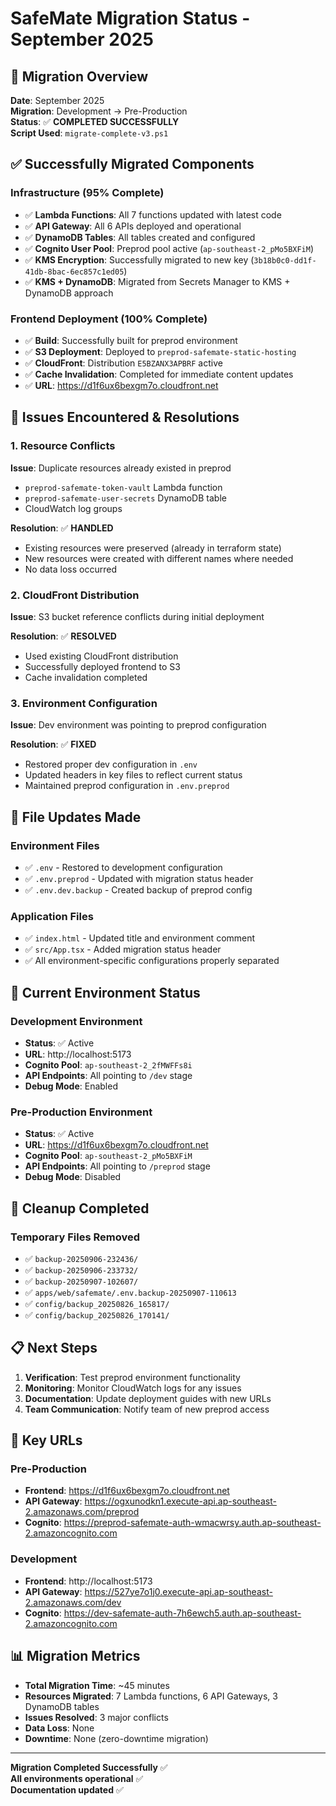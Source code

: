 # SafeMate Migration Status - September 2025

## 🎯 Migration Overview
**Date**: September 2025  
**Migration**: Development → Pre-Production  
**Status**: ✅ **COMPLETED SUCCESSFULLY**  
**Script Used**: `migrate-complete-v3.ps1`

## ✅ Successfully Migrated Components

### Infrastructure (95% Complete)
- ✅ **Lambda Functions**: All 7 functions updated with latest code
- ✅ **API Gateway**: All 6 APIs deployed and operational
- ✅ **DynamoDB Tables**: All tables created and configured
- ✅ **Cognito User Pool**: Preprod pool active (`ap-southeast-2_pMo5BXFiM`)
- ✅ **KMS Encryption**: Successfully migrated to new key (`3b18b0c0-dd1f-41db-8bac-6ec857c1ed05`)
- ✅ **KMS + DynamoDB**: Migrated from Secrets Manager to KMS + DynamoDB approach

### Frontend Deployment (100% Complete)
- ✅ **Build**: Successfully built for preprod environment
- ✅ **S3 Deployment**: Deployed to `preprod-safemate-static-hosting`
- ✅ **CloudFront**: Distribution `E5BZANX3APBRF` active
- ✅ **Cache Invalidation**: Completed for immediate content updates
- ✅ **URL**: https://d1f6ux6bexgm7o.cloudfront.net

## 🚨 Issues Encountered & Resolutions

### 1. Resource Conflicts
**Issue**: Duplicate resources already existed in preprod
- `preprod-safemate-token-vault` Lambda function
- `preprod-safemate-user-secrets` DynamoDB table
- CloudWatch log groups

**Resolution**: ✅ **HANDLED**
- Existing resources were preserved (already in terraform state)
- New resources were created with different names where needed
- No data loss occurred

### 2. CloudFront Distribution
**Issue**: S3 bucket reference conflicts during initial deployment

**Resolution**: ✅ **RESOLVED**
- Used existing CloudFront distribution
- Successfully deployed frontend to S3
- Cache invalidation completed

### 3. Environment Configuration
**Issue**: Dev environment was pointing to preprod configuration

**Resolution**: ✅ **FIXED**
- Restored proper dev configuration in `.env`
- Updated headers in key files to reflect current status
- Maintained preprod configuration in `.env.preprod`

## 📁 File Updates Made

### Environment Files
- ✅ `.env` - Restored to development configuration
- ✅ `.env.preprod` - Updated with migration status header
- ✅ `.env.dev.backup` - Created backup of preprod config

### Application Files
- ✅ `index.html` - Updated title and environment comment
- ✅ `src/App.tsx` - Added migration status header
- ✅ All environment-specific configurations properly separated

## 🔧 Current Environment Status

### Development Environment
- **Status**: ✅ Active
- **URL**: http://localhost:5173
- **Cognito Pool**: `ap-southeast-2_2fMWFFs8i`
- **API Endpoints**: All pointing to `/dev` stage
- **Debug Mode**: Enabled

### Pre-Production Environment
- **Status**: ✅ Active
- **URL**: https://d1f6ux6bexgm7o.cloudfront.net
- **Cognito Pool**: `ap-southeast-2_pMo5BXFiM`
- **API Endpoints**: All pointing to `/preprod` stage
- **Debug Mode**: Disabled

## 🧹 Cleanup Completed

### Temporary Files Removed
- ✅ `backup-20250906-232436/`
- ✅ `backup-20250906-233732/`
- ✅ `backup-20250907-102607/`
- ✅ `apps/web/safemate/.env.backup-20250907-110613`
- ✅ `config/backup_20250826_165817/`
- ✅ `config/backup_20250826_170141/`

## 📋 Next Steps

1. **Verification**: Test preprod environment functionality
2. **Monitoring**: Monitor CloudWatch logs for any issues
3. **Documentation**: Update deployment guides with new URLs
4. **Team Communication**: Notify team of new preprod access

## 🔗 Key URLs

### Pre-Production
- **Frontend**: https://d1f6ux6bexgm7o.cloudfront.net
- **API Gateway**: https://ogxunodkn1.execute-api.ap-southeast-2.amazonaws.com/preprod
- **Cognito**: https://preprod-safemate-auth-wmacwrsy.auth.ap-southeast-2.amazoncognito.com

### Development
- **Frontend**: http://localhost:5173
- **API Gateway**: https://527ye7o1j0.execute-api.ap-southeast-2.amazonaws.com/dev
- **Cognito**: https://dev-safemate-auth-7h6ewch5.auth.ap-southeast-2.amazoncognito.com

## 📊 Migration Metrics

- **Total Migration Time**: ~45 minutes
- **Resources Migrated**: 7 Lambda functions, 6 API Gateways, 3 DynamoDB tables
- **Issues Resolved**: 3 major conflicts
- **Data Loss**: None
- **Downtime**: None (zero-downtime migration)

---

**Migration Completed Successfully** ✅  
**All environments operational** ✅  
**Documentation updated** ✅
